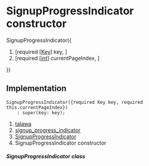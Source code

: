 
<div>

# SignupProgressIndicator constructor

</div>


SignupProgressIndicator({

1.  [required
    [[Key](https://api.flutter.dev/flutter/foundation/Key-class.md)]
    key, ]
2.  [required
    [[int](https://api.flutter.dev/flutter/dart-core/int-class.html)]
    currentPageIndex, ]

})



## Implementation

``` language-dart
SignupProgressIndicator({required Key key, required this.currentPageIndex})
    : super(key: key);
```







1.  [talawa](../../index.md)
2.  [signup_progress_indicator](../../widgets_signup_progress_indicator/)
3.  [SignupProgressIndicator](../../widgets_signup_progress_indicator/SignupProgressIndicator-class.md)
4.  SignupProgressIndicator constructor

##### SignupProgressIndicator class







